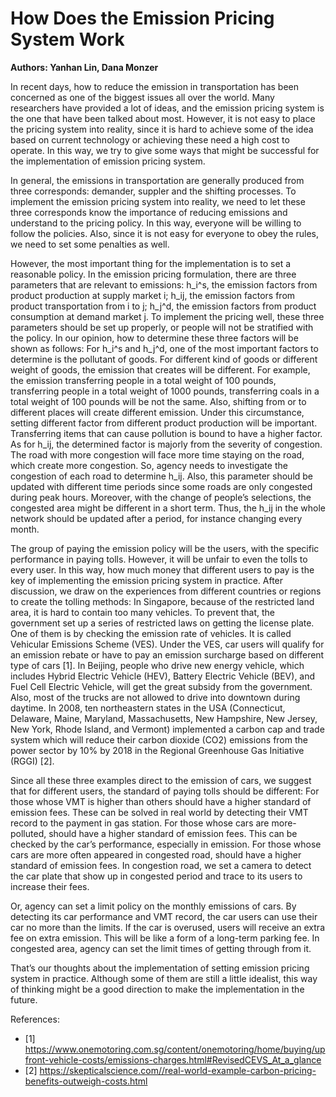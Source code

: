# How Does the Emission Pricing System Work

**Authors: Yanhan Lin, Dana Monzer**

In recent days, how to reduce the emission in transportation has been concerned as one of the biggest issues all over the world. Many researchers have provided a lot of ideas, and the emission pricing system is the one that have been talked about most. However, it is not easy to place the pricing system into reality, since it is hard to achieve some of the idea based on current technology or achieving these need a high cost to operate. In this way, we try to give some ways that might be successful for the implementation of emission pricing system.

In general, the emissions in transportation are generally produced from three corresponds: demander, suppler and the shifting processes. To implement the emission pricing system into reality, we need to let these three corresponds know the importance of reducing emissions and understand to the pricing policy. In this way, everyone will be willing to follow the policies. Also, since it is not easy for everyone to obey the rules, we need to set some penalties as well.

However, the most important thing for the implementation is to set a reasonable policy. In the emission pricing formulation, there are three parameters that are relevant to emissions: h_i^s, the emission factors from product production at supply market i; h_ij, the emission factors from product transportation from i to j; h_j^d, the emission factors from product consumption at demand market j. To implement the pricing well, these three parameters should be set up properly, or people will not be stratified with the policy. In our opinion, how to determine these three factors will be shown as follows:
	For h_i^s and h_j^d, one of the most important factors to determine is the pollutant of goods. For different kind of goods or different weight of goods, the emission that creates will be different. For example, the emission transferring people in a total weight of 100 pounds, transferring people in a total weight of 1000 pounds, transferring coals in a total weight of 100 pounds will be not the same. Also, shifting from or to different places will create different emission. Under this circumstance, setting different factor from different product production will be important. Transferring items that can cause pollution is bound to have a higher factor. 
	As for h_ij, the determined factor is majorly from the severity of congestion. The road with more congestion will face more time staying on the road, which create more congestion. So, agency needs to investigate the congestion of each road to determine h_ij. Also, this parameter should be updated with different time periods since some roads are only congested during peak hours. Moreover, with the change of people’s selections, the congested area might be different in a short term. Thus, the h_ij in the whole network should be updated after a period, for instance changing every month.

The group of paying the emission policy will be the users, with the specific performance in paying tolls. However, it will be unfair to even the tolls to every user. In this way, how much money that different users to pay is the key of implementing the emission pricing system in practice. After discussion, we draw on the experiences from different countries or regions to create the tolling methods:
	In Singapore, because of the restricted land area, it is hard to contain too many vehicles. To prevent that, the government set up a series of restricted laws on getting the license plate. One of them is by checking the emission rate of vehicles. It is called Vehicular Emissions Scheme (VES). Under the VES, car users will qualify for an emission rebate or have to pay an emission surcharge based on different type of cars [1]. 
	In Beijing, people who drive new energy vehicle, which includes Hybrid Electric Vehicle (HEV), Battery Electric Vehicle (BEV), and Fuel Cell Electric Vehicle, will get the great subsidy from the government. Also, most of the trucks are not allowed to drive into downtown during daytime.
	In 2008, ten northeastern states in the USA (Connecticut, Delaware, Maine, Maryland, Massachusetts, New Hampshire, New Jersey, New York, Rhode Island, and Vermont) implemented a carbon cap and trade system which will reduce their carbon dioxide (CO2) emissions from the power sector by 10% by 2018 in the Regional Greenhouse Gas Initiative (RGGI) [2]. 

Since all these three examples direct to the emission of cars, we suggest that for different users, the standard of paying tolls should be different:
	For those whose VMT is higher than others should have a higher standard of emission fees. These can be solved in real world by detecting their VMT record to the payment in gas station.
	For those whose cars are more-polluted, should have a higher standard of emission fees. This can be checked by the car’s performance, especially in emission.
	For those whose cars are more often appeared in congested road, should have a higher standard of emission fees. In congestion road, we set a camera to detect the car plate that show up in congested period and trace to its users to increase their fees.

Or, agency can set a limit policy on the monthly emissions of cars. By detecting its car performance and VMT record, the car users can use their car no more than the limits. If the car is overused, users will receive an extra fee on extra emission. This will be like a form of a long-term parking fee. In congested area, agency can set the limit times of getting through from it.

That’s our thoughts about the implementation of setting emission pricing system in practice. Although some of them are still a little idealist, this way of thinking might be a good direction to make the implementation in the future.

References:

- [1] https://www.onemotoring.com.sg/content/onemotoring/home/buying/upfront-vehicle-costs/emissions-charges.html#RevisedCEVS_At_a_glance
- [2] https://skepticalscience.com//real-world-example-carbon-pricing-benefits-outweigh-costs.html

